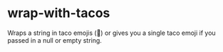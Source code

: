 # wrap-with-tacos
Wraps a string in taco emojis (🌮) or gives you a single taco emoji if you passed in a null or empty string.

